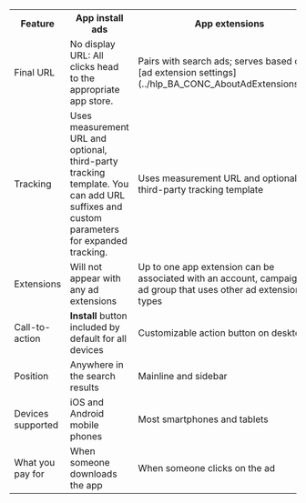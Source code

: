 <table type="type1">
  <tr>
    <th scope="col">Feature</th>
    <th scope="col">App install ads</th>
    <th scope="col">App extensions</th>
  </tr>
  <tr>
    <td>
              Final URL
            </td>
    <td>
              No display URL: All clicks head to the appropriate app store.
            </td>
    <td>
              Pairs with search ads; serves based on [ad extension settings](../hlp_BA_CONC_AboutAdExtensions.md).
            </td>
  </tr>
  <tr>
    <td>
              Tracking 
            </td>
    <td>
              Uses measurement URL and optional, third-party tracking template. You can add URL suffixes and custom parameters for expanded tracking.
            </td>
    <td>
             Uses measurement URL and optional, third-party tracking template
            </td>
  </tr>
  <tr>
    <td>
              Extensions
            </td>
    <td>
              Will not appear with any ad extensions
            </td>
    <td>
              Up to one app extension can be associated with an account, campaign, or ad group that uses other ad extension types
            </td>
  </tr>
  <tr>
    <td>
              Call-to-action 
            </td>
    <td>
              <strong>Install</strong> button included by default for all devices
            </td>
    <td>
             Customizable action button on desktop
            </td>
  </tr>
  <tr>
    <td>
              Position
            </td>
    <td>
              Anywhere in the search results
            </td>
    <td>
              Mainline and sidebar
            </td>
  </tr>
  <tr>
    <td>
              Devices supported
            </td>
    <td>
              iOS and Android mobile phones
            </td>
    <td>
             Most smartphones and tablets
            </td>
  </tr>
  <tr>
    <td>
              What you pay for
            </td>
    <td>
              When someone downloads the app
            </td>
    <td>
             When someone clicks on the ad
            </td>
  </tr>
</table>



